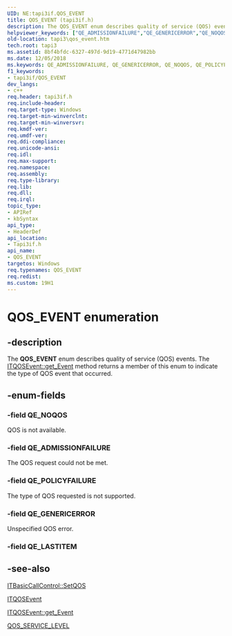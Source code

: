 ```yaml
---
UID: NE:tapi3if.QOS_EVENT
title: QOS_EVENT (tapi3if.h)
description: The QOS_EVENT enum describes quality of service (QOS) events. The ITQOSEvent::get_Event method returns a member of this enum to indicate the type of QOS event that occurred.
helpviewer_keywords: ["QE_ADMISSIONFAILURE","QE_GENERICERROR","QE_NOQOS","QE_POLICYFAILURE","QOS_EVENT","QOS_EVENT enumeration [TAPI 2.2]","_tapi3_qos_event","tapi3.qos_event","tapi3if/QE_ADMISSIONFAILURE","tapi3if/QE_GENERICERROR","tapi3if/QE_NOQOS","tapi3if/QE_POLICYFAILURE","tapi3if/QOS_EVENT"]
old-location: tapi3\qos_event.htm
tech.root: tapi3
ms.assetid: 8bf4bfdc-6327-497d-9d19-4771d47982bb
ms.date: 12/05/2018
ms.keywords: QE_ADMISSIONFAILURE, QE_GENERICERROR, QE_NOQOS, QE_POLICYFAILURE, QOS_EVENT, QOS_EVENT enumeration [TAPI 2.2], _tapi3_qos_event, tapi3.qos_event, tapi3if/QE_ADMISSIONFAILURE, tapi3if/QE_GENERICERROR, tapi3if/QE_NOQOS, tapi3if/QE_POLICYFAILURE, tapi3if/QOS_EVENT
f1_keywords:
- tapi3if/QOS_EVENT
dev_langs:
- c++
req.header: tapi3if.h
req.include-header: 
req.target-type: Windows
req.target-min-winverclnt: 
req.target-min-winversvr: 
req.kmdf-ver: 
req.umdf-ver: 
req.ddi-compliance: 
req.unicode-ansi: 
req.idl: 
req.max-support: 
req.namespace: 
req.assembly: 
req.type-library: 
req.lib: 
req.dll: 
req.irql: 
topic_type:
- APIRef
- kbSyntax
api_type:
- HeaderDef
api_location:
- Tapi3if.h
api_name:
- QOS_EVENT
targetos: Windows
req.typenames: QOS_EVENT
req.redist: 
ms.custom: 19H1
---
```


# QOS_EVENT enumeration


## -description


The 
<b>QOS_EVENT</b> enum describes quality of service (QOS) events. The 
<a href="https://docs.microsoft.com/windows/desktop/api/tapi3if/nf-tapi3if-itqosevent-get_event">ITQOSEvent::get_Event</a> method returns a member of this enum to indicate the type of QOS event that occurred.


## -enum-fields




### -field QE_NOQOS

QOS is not available.


### -field QE_ADMISSIONFAILURE

The QOS request could not be met.


### -field QE_POLICYFAILURE

The type of QOS requested is not supported.


### -field QE_GENERICERROR

Unspecified QOS error.


### -field QE_LASTITEM




## -see-also




<a href="https://docs.microsoft.com/windows/desktop/api/tapi3if/nf-tapi3if-itbasiccallcontrol-setqos">ITBasicCallControl::SetQOS</a>



<a href="https://docs.microsoft.com/windows/desktop/api/tapi3if/nn-tapi3if-itqosevent">ITQOSEvent</a>



<a href="https://docs.microsoft.com/windows/desktop/api/tapi3if/nf-tapi3if-itqosevent-get_event">ITQOSEvent::get_Event</a>



<a href="https://docs.microsoft.com/windows/desktop/api/tapi3if/ne-tapi3if-qos_service_level">QOS_SERVICE_LEVEL</a>
 

 

